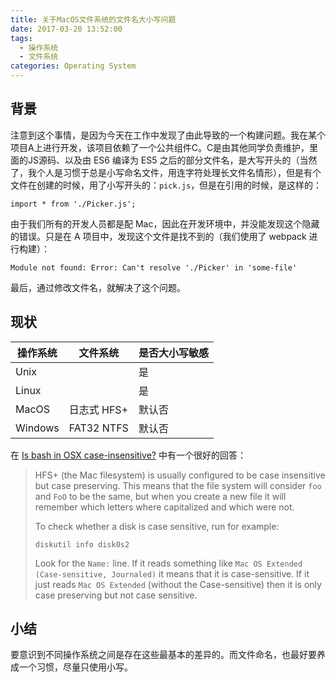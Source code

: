 ```yaml
---
title: 关于MacOS文件系统的文件名大小写问题
date: 2017-03-20 13:52:00
tags:
  - 操作系统
  - 文件系统
categories: Operating System
---
```


## 背景

注意到这个事情，是因为今天在工作中发现了由此导致的一个构建问题。我在某个项目A上进行开发，该项目依赖了一个公共组件C。C是由其他同学负责维护，里面的JS源码、以及由 ES6 编译为 ES5 之后的部分文件名，是大写开头的（当然了，我个人是习惯于总是小写命名文件，用连字符处理长文件名情形），但是有个文件在创建的时候，用了小写开头的：`pick.js`，但是在引用的时候，是这样的：

```
import * from './Picker.js';
```

由于我们所有的开发人员都是配 Mac，因此在开发环境中，并没能发现这个隐藏的错误。只是在 A 项目中，发现这个文件是找不到的（我们使用了 webpack 进行构建）：

```
Module not found: Error: Can't resolve './Picker' in 'some-file'
```

最后，通过修改文件名，就解决了这个问题。

<!-- more -->


## 现状

| 操作系统  | 文件系统     | 是否大小写敏感   |
|----------|-------------|----------------|
| Unix     |             | 是             |
| Linux    |             | 是             |
| MacOS    | 日志式 HFS+  | 默认否         |
| Windows  | FAT32 NTFS  | 默认否         |


在 [Is bash in OSX case-insensitive?](http://apple.stackexchange.com/questions/22297/is-bash-in-osx-case-insensitive) 中有一个很好的回答：

> HFS+ (the Mac filesystem) is usually configured to be case insensitive but case preserving. This means that the file system will consider `foo` and `FoO` to be the same, but when you create a new file it will remember which letters where capitalized and which were not.
>
> To check whether a disk is case sensitive, run for example:
>
> `diskutil info disk0s2`
>
> Look for the `Name:` line. If it reads something like `Mac OS Extended (Case-sensitive, Journaled)` it means that it is case-sensitive. If it just reads `Mac OS Extended` (without the Case-sensitive) then it is only case preserving but not case sensitive.

## 小结

要意识到不同操作系统之间是存在这些最基本的差异的。而文件命名，也最好要养成一个习惯，尽量只使用小写。

